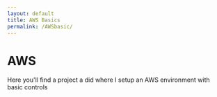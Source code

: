 ```yaml
---
layout: default
title: AWS Basics
permalink: /AWSbasic/
---
```


# AWS

Here you'll find a project a did where I setup an AWS environment with basic controls
